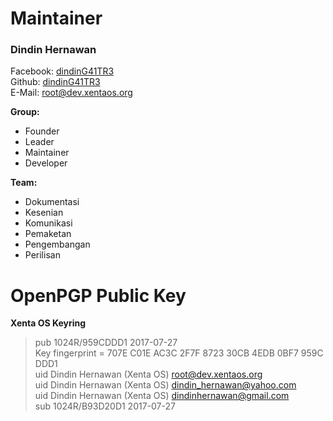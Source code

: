 # Maintainer
### Dindin Hernawan
Facebook: [dindinG41TR3](https://facebook.com/dindinG41TR3)   
Github:  [dindinG41TR3](https://github.com/dindinG41TR3)  
E-Mail: <root@dev.xentaos.org>  

**Group:**
 * Founder
 * Leader
 * Maintainer
 * Developer

**Team:**
 * Dokumentasi
 * Kesenian
 * Komunikasi
 * Pemaketan
 * Pengembangan
 * Perilisan

# OpenPGP Public Key
**Xenta OS Keyring**
> pub   1024R/959CDDD1 2017-07-27  
>      Key fingerprint = 707E C01E AC3C 2F7F 8723  30CB 4EDB 0BF7 959C DDD1  
> uid                  Dindin Hernawan (Xenta OS) <root@dev.xentaos.org>  
> uid                  Dindin Hernawan (Xenta OS) <dindin_hernawan@yahoo.com>  
> uid                  Dindin Hernawan (Xenta OS) <dindinhernawan@gmail.com>  
> sub   1024R/B93D20D1 2017-07-27  

